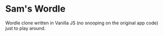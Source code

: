 # Sam's Wordle

Wordle clone written in Vanilla JS (no snooping on the original app code) just to play around. 
